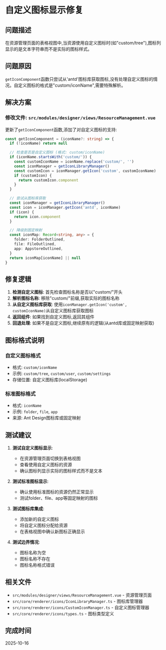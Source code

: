 # 自定义图标显示修复

## 问题描述

在资源管理页面的表格视图中,当资源使用自定义图标时(如"custom/tree"),图标列显示的是文本字符串而不是实际的图标样式。

## 问题原因

`getIconComponent`函数只尝试从'antd'图标库获取图标,没有处理自定义图标的情况。自定义图标的格式是"custom/iconName",需要特殊解析。

## 解决方案

### 修改文件: `src/modules/designer/views/ResourceManagement.vue`

更新了`getIconComponent`函数,添加了对自定义图标的支持:

```typescript
const getIconComponent = (iconName?: string) => {
  if (!iconName) return null

  // 检查是否是自定义图标 (格式: custom/iconName)
  if (iconName.startsWith('custom/')) {
    const customIconName = iconName.replace('custom/', '')
    const iconManager = getIconLibraryManager()
    const customIcon = iconManager.getIcon('custom', customIconName)
    if (customIcon) {
      return customIcon.component
    }
  }

  // 尝试从图标库获取
  const iconManager = getIconLibraryManager()
  const icon = iconManager.getIcon('antd', iconName)
  if (icon) {
    return icon.component
  }

  // 降级到固定映射
  const iconMap: Record<string, any> = {
    folder: FolderOutlined,
    file: FileOutlined,
    app: AppstoreOutlined,
  }
  return iconMap[iconName] || null
}
```

## 修复逻辑

1. **检测自定义图标**: 首先检查图标名称是否以"custom/"开头
2. **解析图标名称**: 移除"custom/"前缀,获取实际的图标名称
3. **从自定义图标库获取**: 使用`iconManager.getIcon('custom', customIconName)`从自定义图标库获取图标
4. **返回组件**: 如果找到自定义图标,返回其组件
5. **回退处理**: 如果不是自定义图标,继续原有的逻辑(从antd库或固定映射获取)

## 图标格式说明

### 自定义图标格式

- 格式: `custom/iconName`
- 示例: `custom/tree`, `custom/user`, `custom/settings`
- 存储位置: 自定义图标库(localStorage)

### 标准图标格式

- 格式: `iconName`
- 示例: `folder`, `file`, `app`
- 来源: Ant Design图标库或固定映射

## 测试建议

1. **测试自定义图标显示**:

   - 在资源管理页面切换到表格视图
   - 查看使用自定义图标的资源
   - 确认图标列显示实际的图标样式而不是文本

2. **测试标准图标显示**:

   - 确认使用标准图标的资源仍然正常显示
   - 测试folder、file、app等固定映射的图标

3. **测试图标库集成**:

   - 添加新的自定义图标
   - 将自定义图标分配给资源
   - 在表格视图中确认新图标正确显示

4. **测试边界情况**:
   - 图标名称为空
   - 图标名称不存在
   - 图标名称格式错误

## 相关文件

- `src/modules/designer/views/ResourceManagement.vue` - 资源管理页面
- `src/core/renderer/icons/IconLibraryManager.ts` - 图标库管理器
- `src/core/renderer/icons/CustomIconManager.ts` - 自定义图标管理器
- `src/core/renderer/icons/types.ts` - 图标类型定义

## 完成时间

2025-10-16

